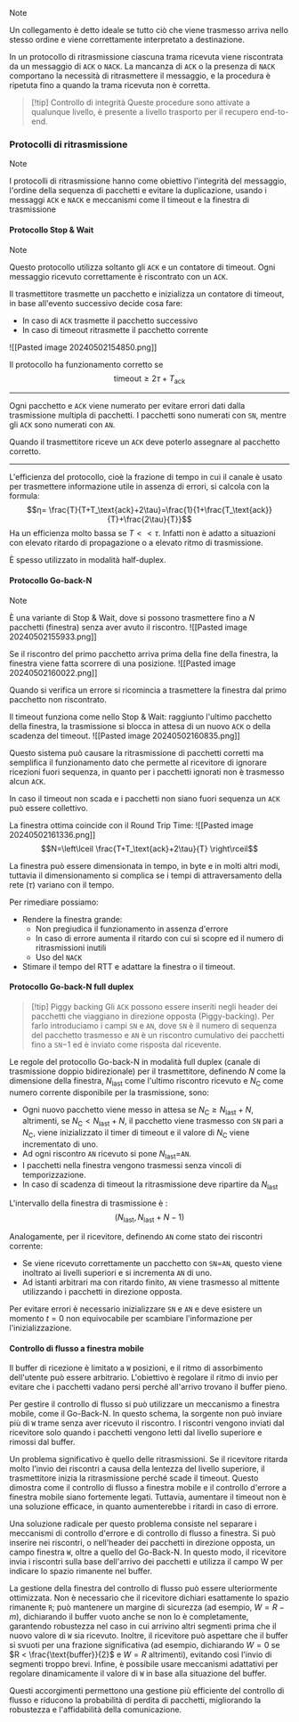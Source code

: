 >[!note]
>Un collegamento è detto ideale se tutto ciò che viene trasmesso arriva nello stesso ordine e viene correttamente interpretato a destinazione.

In un protocollo di ritrasmissione ciascuna trama ricevuta viene riscontrata da un messaggio di `ACK` o `NACK`. La mancanza di `ACK` o la presenza di `NACK` comportano la necessità di ritrasmettere il messaggio, e la procedura è ripetuta fino a quando la trama ricevuta non è corretta.

>[!tip] Controllo di integrità
>Queste procedure sono attivate a qualunque livello, è presente a livello trasporto per il recupero end-to-end.

### Protocolli di ritrasmissione
>[!note]
>I protocolli di ritrasmissione hanno come obiettivo l'integrità del messaggio, l'ordine della sequenza di pacchetti e evitare la duplicazione, usando i messaggi `ACK` e `NACK` e meccanismi come il timeout e la finestra di trasmissione

#### Protocollo Stop & Wait
>[!note]
>Questo protocollo utilizza soltanto gli `ACK` e un contatore di timeout. Ogni messaggio ricevuto correttamente è riscontrato con un `ACK`.

Il trasmettitore trasmette un pacchetto e inizializza un contatore di timeout, in base all'evento successivo decide cosa fare:
- In caso di `ACK` trasmette il pacchetto successivo
- In caso di timeout ritrasmette il pacchetto corrente

![[Pasted image 20240502154850.png]]

Il protocollo ha funzionamento corretto se $$\text{timeout}\geq 2\tau+T_{\text{ack}}$$

---
Ogni pacchetto e `ACK` viene numerato per evitare errori dati dalla trasmissione multipla di pacchetti. I pacchetti sono numerati con `SN`, mentre gli `ACK` sono numerati con `AN`.

Quando il trasmettitore riceve un `ACK` deve poterlo assegnare al pacchetto corretto.

---
L'efficienza del protocollo, cioè la frazione di tempo in cui il canale è usato per trasmettere informazione utile in assenza di errori, si calcola con la formula: $$ƞ= \frac{T}{T+T_\text{ack}+2\tau}=\frac{1}{1+\frac{T_\text{ack}}{T}+\frac{2\tau}{T}}$$
Ha un efficienza molto bassa se $T<<\tau$. Infatti non è adatto a situazioni con elevato ritardo di propagazione o a elevato ritmo di trasmissione. 

È spesso utilizzato in modalità half-duplex.

#### Protocollo Go-back-N
>[!note]
>È una variante di Stop & Wait, dove si possono trasmettere fino a $N$ pacchetti (finestra) senza aver avuto il riscontro.
>![[Pasted image 20240502155933.png]]
>
>Se il riscontro del primo pacchetto arriva prima della fine della finestra, la finestra viene fatta scorrere di una posizione.
>![[Pasted image 20240502160022.png]]

Quando si verifica un errore si ricomincia a trasmettere la finestra dal primo pacchetto non riscontrato.

Il timeout funziona come nello Stop & Wait: raggiunto l'ultimo pacchetto della finestra, la trasmissione si blocca in attesa di un nuovo `ACK` o della scadenza del timeout.
![[Pasted image 20240502160835.png]]

Questo sistema può causare la ritrasmissione di pacchetti corretti ma semplifica il funzionamento dato che permette al ricevitore di ignorare ricezioni fuori sequenza, in quanto per i pacchetti ignorati non è trasmesso alcun `ACK`.

In caso il timeout non scada e i pacchetti non siano fuori sequenza un `ACK` può essere collettivo.

La finestra ottima coincide con il Round Trip Time:
![[Pasted image 20240502161336.png]]
$$N=\left\lceil \frac{T+T_\text{ack}+2\tau}{T} \right\rceil$$

La finestra può essere dimensionata in tempo, in byte e in molti altri modi, tuttavia il dimensionamento si complica se i tempi di attraversamento della rete ($\tau$) variano con il tempo.

Per rimediare possiamo:
- Rendere la finestra grande:
	- Non pregiudica il funzionamento in assenza d'errore
	- In caso di errore aumenta il ritardo con cui si scopre ed il numero di ritrasmissioni inutili
	- Uso del `NACK`
- Stimare il tempo del RTT e adattare la finestra o il timeout.

#### Protocollo Go-back-N full duplex
>[!tip] Piggy backing
Gli `ACK` possono essere inseriti negli header dei pacchetti che viaggiano in direzione opposta (Piggy-backing). Per farlo introduciamo i campi `SN` e `AN`, dove `SN` è il numero di sequenza del pacchetto trasmesso e `AN` è un riscontro cumulativo dei pacchetti fino a `SN`$-1$ ed è inviato come risposta dal ricevente.

Le regole del protocollo Go-back-N in modalità full duplex (canale di trasmissione doppio bidirezionale) per il trasmettitore, definendo $N$ come la dimensione della finestra, $N_\text{last}$ come l'ultimo riscontro ricevuto e $N_\text{C}$ come numero corrente disponibile per la trasmissione, sono:
- Ogni nuovo pacchetto viene messo in attesa se $N_\text{C}\geq N_\text{last} + N$, altrimenti, se $N_\text{C}<N_\text{last}+N$, il pacchetto viene trasmesso con `SN` pari a $N_\text{C}$, viene inizializzato il timer di timeout e il valore di $N_\text{C}$ viene incrementato di uno.
- Ad ogni riscontro `AN` ricevuto si pone $N_\text{last}=$`AN`.
- I pacchetti nella finestra vengono trasmessi senza vincoli di temporizzazione.
- In caso di scadenza di timeout la ritrasmissione deve ripartire da $N_\text{last}$

L'intervallo della finestra di trasmissione è : $$(N_\text{last},N_\text{last}+N-1)$$

Analogamente, per il ricevitore, definendo `AN` come stato dei riscontri corrente:
- Se viene ricevuto correttamente un pacchetto con `SN`$=$`AN`, questo viene inoltrato ai livelli superiori e si incrementa `AN` di uno.
- Ad istanti arbitrari ma con ritardo finito, `AN` viene trasmesso al mittente utilizzando i pacchetti in direzione opposta.

Per evitare errori è necessario inizializzare `SN` e `AN` e deve esistere un momento $t=0$ non equivocabile per scambiare l'informazione per l'inizializzazione.

#### Controllo di flusso a finestra mobile
Il buffer di ricezione è limitato a `W` posizioni, e il ritmo di assorbimento dell'utente può essere arbitrario. L'obiettivo è regolare il ritmo di invio per evitare che i pacchetti vadano persi perché all'arrivo trovano il buffer pieno.

Per gestire il controllo di flusso si può utilizzare un meccanismo a finestra mobile, come il Go-Back-N. In questo schema, la sorgente non può inviare più di `W` trame senza aver ricevuto il riscontro. I riscontri vengono inviati dal ricevitore solo quando i pacchetti vengono letti dal livello superiore e rimossi dal buffer.

Un problema significativo è quello delle ritrasmissioni. Se il ricevitore ritarda molto l'invio dei riscontri a causa della lentezza del livello superiore, il trasmettitore inizia la ritrasmissione perché scade il timeout. Questo dimostra come il controllo di flusso a finestra mobile e il controllo d'errore a finestra mobile siano fortemente legati. Tuttavia, aumentare il timeout non è una soluzione efficace, in quanto aumenterebbe i ritardi in caso di errore.

Una soluzione radicale per questo problema consiste nel separare i meccanismi di controllo d'errore e di controllo di flusso a finestra. Si può inserire nei riscontri, o nell'header dei pacchetti in direzione opposta, un campo finestra `W`, oltre a quello del Go-Back-N. In questo modo, il ricevitore invia i riscontri sulla base dell'arrivo dei pacchetti e utilizza il campo W per indicare lo spazio rimanente nel buffer.

La gestione della finestra del controllo di flusso può essere ulteriormente ottimizzata. Non è necessario che il ricevitore dichiari esattamente lo spazio rimanente `R`; può mantenere un margine di sicurezza (ad esempio, $W=R-m$), dichiarando il buffer vuoto anche se non lo è completamente, garantendo robustezza nel caso in cui arrivino altri segmenti prima che il nuovo valore di `W` sia ricevuto. Inoltre, il ricevitore può aspettare che il buffer si svuoti per una frazione significativa (ad esempio, dichiarando $W=0$ se $R < \frac{\text{buffer}}{2}$ e $W=R$ altrimenti), evitando così l'invio di segmenti troppo brevi. Infine, è possibile usare meccanismi adattativi per regolare dinamicamente il valore di `W` in base alla situazione del buffer.

Questi accorgimenti permettono una gestione più efficiente del controllo di flusso e riducono la probabilità di perdita di pacchetti, migliorando la robustezza e l'affidabilità della comunicazione.
